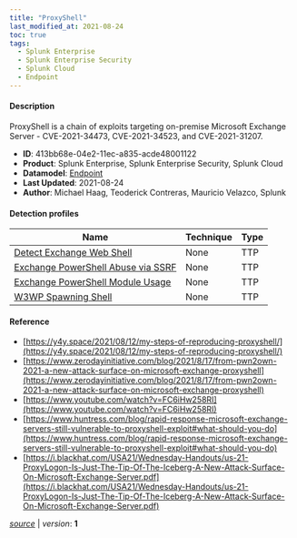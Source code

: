 ```yaml
---
title: "ProxyShell"
last_modified_at: 2021-08-24
toc: true
tags:
  - Splunk Enterprise
  - Splunk Enterprise Security
  - Splunk Cloud
  - Endpoint
---
```


#### Description

ProxyShell is a chain of exploits targeting on-premise Microsoft Exchange Server - CVE-2021-34473, CVE-2021-34523, and CVE-2021-31207.

- **ID**: 413bb68e-04e2-11ec-a835-acde48001122
- **Product**: Splunk Enterprise, Splunk Enterprise Security, Splunk Cloud
- **Datamodel**: [Endpoint](https://docs.splunk.com/Documentation/CIM/latest/User/Endpoint)
- **Last Updated**: 2021-08-24
- **Author**: Michael Haag, Teoderick Contreras, Mauricio Velazco, Splunk

#### Detection profiles

| Name        | Technique   | Type         |
| ----------- | ----------- |--------------|
| [Detect Exchange Web Shell](/endpoint/detect_exchange_web_shell/) | None | TTP |
| [Exchange PowerShell Abuse via SSRF](/endpoint/exchange_powershell_abuse_via_ssrf/) | None | TTP |
| [Exchange PowerShell Module Usage](/endpoint/exchange_powershell_module_usage/) | None | TTP |
| [W3WP Spawning Shell](/endpoint/w3wp_spawning_shell/) | None | TTP |

#### Reference

* [https://y4y.space/2021/08/12/my-steps-of-reproducing-proxyshell/](https://y4y.space/2021/08/12/my-steps-of-reproducing-proxyshell/)
* [https://www.zerodayinitiative.com/blog/2021/8/17/from-pwn2own-2021-a-new-attack-surface-on-microsoft-exchange-proxyshell](https://www.zerodayinitiative.com/blog/2021/8/17/from-pwn2own-2021-a-new-attack-surface-on-microsoft-exchange-proxyshell)
* [https://www.youtube.com/watch?v=FC6iHw258RI](https://www.youtube.com/watch?v=FC6iHw258RI)
* [https://www.huntress.com/blog/rapid-response-microsoft-exchange-servers-still-vulnerable-to-proxyshell-exploit#what-should-you-do](https://www.huntress.com/blog/rapid-response-microsoft-exchange-servers-still-vulnerable-to-proxyshell-exploit#what-should-you-do)
* [https://i.blackhat.com/USA21/Wednesday-Handouts/us-21-ProxyLogon-Is-Just-The-Tip-Of-The-Iceberg-A-New-Attack-Surface-On-Microsoft-Exchange-Server.pdf](https://i.blackhat.com/USA21/Wednesday-Handouts/us-21-ProxyLogon-Is-Just-The-Tip-Of-The-Iceberg-A-New-Attack-Surface-On-Microsoft-Exchange-Server.pdf)



[_source_](https://github.com/splunk/security_content/tree/develop/stories/proxyshell.yml) | _version_: **1**